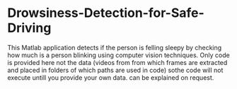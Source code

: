# Drowsiness-Detection-for-Safe-Driving
This Matlab application detects if the person is felling sleepy by checking how much is a person blinking using computer vision techniques.
Only code is provided here not the data (videos from from which frames are extracted and placed in folders of which paths are used in code) sothe code will not execute untill you provide your own data.
can be explained on request.
